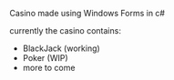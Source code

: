 Casino made using Windows Forms in c#

currently the casino contains:
- BlackJack (working)
- Poker (WIP)
- more to come
